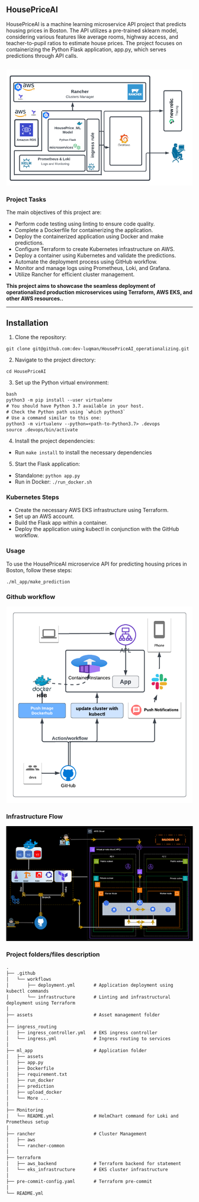 ## HousePriceAI

HousePriceAI is a machine learning microservice API project that predicts housing prices in Boston. The API utilizes a pre-trained sklearn model, considering various features like average rooms, highway access, and teacher-to-pupil ratios to estimate house prices. The project focuses on containerizing the Python Flask application, app.py, which serves predictions through API calls.

## ![](./assets/project.png)

### Project Tasks

The main objectives of this project are:

- Perform code testing using linting to ensure code quality.
- Complete a Dockerfile for containerizing the application.
- Deploy the containerized application using Docker and make predictions.
- Configure Terraform to create Kubernetes infrastructure on AWS.
- Deploy a container using Kubernetes and validate the predictions.
- Automate the deployment process using GitHub workflow.
- Monitor and manage logs using Prometheus, Loki, and Grafana.
- Utilize Rancher for efficient cluster management.

**This project aims to showcase the seamless deployment of operationalized production microservices using Terraform, AWS EKS, and other AWS resources..**

---

## Installation

1. Clone the repository:

```
git clone git@github.com:dev-luqman/HousePriceAI_operationalizing.git
```

2. Navigate to the project directory:

```
cd HousePriceAI
```

3. Set up the Python virtual environment:

```
bash
python3 -m pip install --user virtualenv
# You should have Python 3.7 available in your host.
# Check the Python path using `which python3`
# Use a command similar to this one:
python3 -m virtualenv --python=<path-to-Python3.7> .devops
source .devops/bin/activate
```

4. Install the project dependencies:

- Run `make install` to install the necessary dependencies

5. Start the Flask application:

- Standalone: `python app.py`
- Run in Docker: `./run_docker.sh`
<!-- 3. Run in Kubernetes: `./run_kubernetes.sh` -->

### Kubernetes Steps

- Create the necessary AWS EKS infrastructure using Terraform.
- Set up an AWS account.
- Build the Flask app within a container.
- Deploy the application using kubectl in conjunction with the GitHub workflow.

### Usage

To use the HousePriceAI microservice API for predicting housing prices in Boston, follow these steps:

```
./ml_app/make_prediction
```

### Github workflow

![](./assets/git_workflow.png)

### Infrastructure Flow

![](./assets/AWS.gif)

### Project folders/files description

```
.
├── .github
│   └── workflows
│       ├── deployment.yml       # Application deployment using kubectl commands
│       └── infrastructure       # Linting and infrastructural deployment using Terraform
│
├── assets                       # Asset management folder
│
├── ingress_routing
│   ├── ingress_controller.yml   # EKS ingress controller
│   └── ingress.yml              # Ingress routing to services
│
├── ml_app                       # Application folder
│   ├── assets
│   ├── app.py
│   ├── Dockerfile
│   ├── requirement.txt
│   ├── run_docker
│   ├── prediction
│   ├── upload_docker
│   └── More ...
│
├── Monitoring
│   └── README.yml               # HelmChart command for Loki and Prometheus setup
│
├── rancher                      # Cluster Management
│   ├── aws
│   └── rancher-common
│
├── terraform
│   ├── aws_backend              # Terraform backend for statement
│   └── eks_infrastructure       # EKS cluster infrastructure
│
├── pre-commit-config.yaml       # Terraform pre-commit
│
└── README.yml

```
